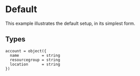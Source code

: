# Default

This example illustrates the default setup, in its simplest form.

## Types

```hcl
account = object({
  name          = string
  resourcegroup = string
  location      = string
})
```
